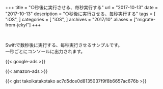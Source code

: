 +++
title = "○秒後に実行させる、毎秒実行する"
url = "2017-10-13"
date = "2017-10-13"
description = "○秒後に実行させる、毎秒実行する"
tags = [
    "iOS",
]
categories = [
    "iOS",
]
archives = "2017/10"
aliases = ["migrate-from-jekyl"]
+++

<br>

Swiftで数秒後に実行する、毎秒実行させるサンプルです。  
一秒ごとにコンソールに出力されます。  

<!-- Google Ads -->
{{< google-ads >}}

<!-- Amazon Ads -->
{{< amazon-ads >}}

{{< gist takoikatakotako ac7d5dce0d8135037f9f8b6657ac676b >}}
